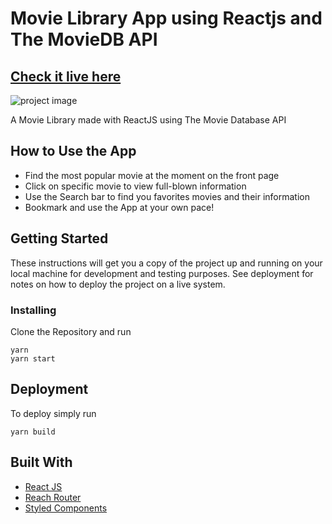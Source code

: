 # Movie Library App using Reactjs and The MovieDB API

  

## [Check it live here](https://movielib.netlify.app/)

  ![project image](https://i.ibb.co/cJQvg9S/smartmockups-kadjctvn.png)

  

A Movie Library made with ReactJS using The Movie Database API
## How to Use the App

- Find the most popular movie at the moment on the front page
- Click on specific movie to view full-blown information
- Use the Search bar to find you favorites movies and their information
- Bookmark and use the App at your own pace!

## Getting Started

These instructions will get you a copy of the project up and running on your local machine for development and testing purposes. See deployment for notes on how to deploy the project on a live system.
### Installing

Clone the Repository and run

```
yarn
yarn start
```

## Deployment

To deploy simply run

```
yarn build
```

## Built With

- [React JS](https://reactjs.org/)
- [Reach Router](https://reach.tech/router)
- [Styled Components](https://www.styled-components.com)

